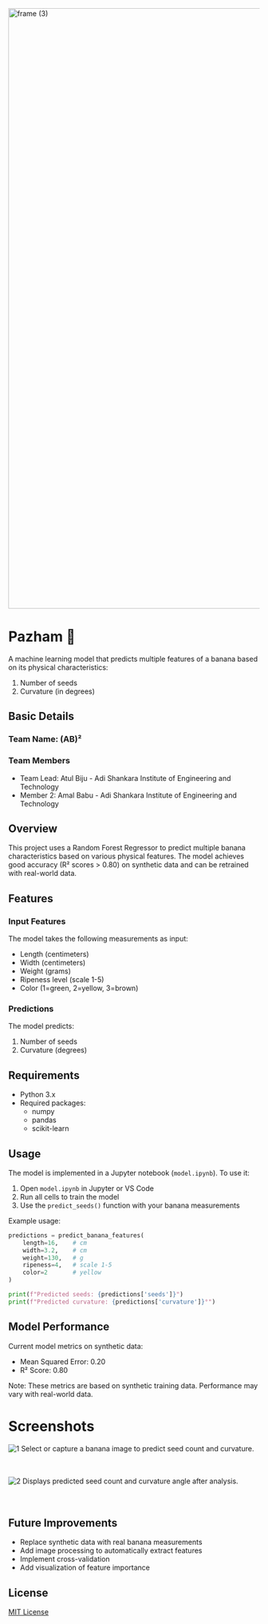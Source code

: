 <img width="3188" height="1202" alt="frame (3)" src="https://github.com/user-attachments/assets/517ad8e9-ad22-457d-9538-a9e62d137cd7" />

# Pazham     🍌
A machine learning model that predicts multiple features of a banana based on its physical characteristics:
1. Number of seeds
2. Curvature (in degrees)


## Basic Details
### Team Name: (AB)²


### Team Members
- Team Lead: Atul Biju - Adi Shankara Institute of Engineering and Technology
- Member 2: Amal Babu - Adi Shankara Institute of Engineering and Technology


## Overview

This project uses a Random Forest Regressor to predict multiple banana characteristics based on various physical features. The model achieves good accuracy (R² scores > 0.80) on synthetic data and can be retrained with real-world data.


## Features

### Input Features
The model takes the following measurements as input:
- Length (centimeters)
- Width (centimeters)
- Weight (grams)
- Ripeness level (scale 1-5)
- Color (1=green, 2=yellow, 3=brown)

### Predictions
The model predicts:
1. Number of seeds
2. Curvature (degrees)

## Requirements

- Python 3.x
- Required packages:
  - numpy
  - pandas
  - scikit-learn

## Usage

The model is implemented in a Jupyter notebook (`model.ipynb`). To use it:

1. Open `model.ipynb` in Jupyter or VS Code
2. Run all cells to train the model
3. Use the `predict_seeds()` function with your banana measurements

Example usage:
```python
predictions = predict_banana_features(
    length=16,    # cm
    width=3.2,    # cm
    weight=130,   # g
    ripeness=4,   # scale 1-5
    color=2       # yellow
)

print(f"Predicted seeds: {predictions['seeds']}")
print(f"Predicted curvature: {predictions['curvature']}°")
```

## Model Performance

Current model metrics on synthetic data:
- Mean Squared Error: 0.20
- R² Score: 0.80

Note: These metrics are based on synthetic training data. Performance may vary with real-world data.

# Screenshots
![1](https://github.com/user-attachments/assets/3fe1baf1-7142-44cd-9164-443e93fe948a)
Select or capture a banana image to predict seed count and curvature.  <br><br><br>


![2](https://github.com/user-attachments/assets/489dd5e4-a178-4045-bcee-4403d28a2f5d)
Displays predicted seed count and curvature angle after analysis.   <br><br><br>



## Future Improvements

- Replace synthetic data with real banana measurements
- Add image processing to automatically extract features
- Implement cross-validation
- Add visualization of feature importance

## License

[MIT License](LICENSE)
